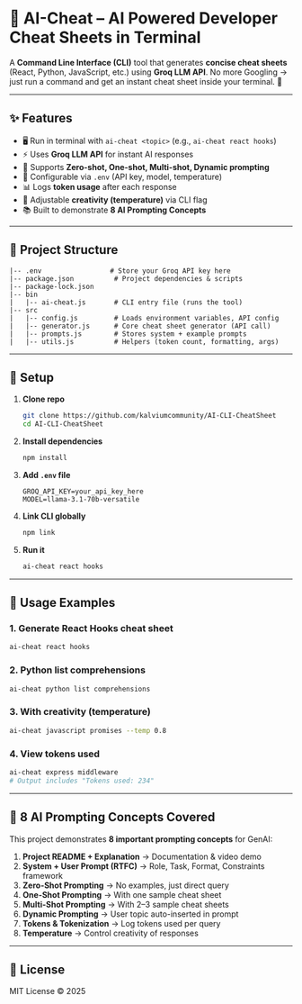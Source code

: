 # 📘 AI-Cheat – AI Powered Developer Cheat Sheets in Terminal

A **Command Line Interface (CLI)** tool that generates **concise cheat sheets** (React, Python, JavaScript, etc.) using **Groq LLM API**.
No more Googling → just run a command and get an instant cheat sheet inside your terminal. 🚀

---

## ✨ Features

* 🖥️ Run in terminal with `ai-cheat <topic>` (e.g., `ai-cheat react hooks`)
* ⚡ Uses **Groq LLM API** for instant AI responses
* 🎯 Supports **Zero-shot, One-shot, Multi-shot, Dynamic prompting**
* 🔑 Configurable via `.env` (API key, model, temperature)
* 📊 Logs **token usage** after each response
* 🎨 Adjustable **creativity (temperature)** via CLI flag
* 📚 Built to demonstrate **8 AI Prompting Concepts**

---

## 📂 Project Structure

```
|-- .env                 # Store your Groq API key here
|-- package.json          # Project dependencies & scripts
|-- package-lock.json
|-- bin
|   |-- ai-cheat.js       # CLI entry file (runs the tool)
|-- src
|   |-- config.js         # Loads environment variables, API config
|   |-- generator.js      # Core cheat sheet generator (API call)
|   |-- prompts.js        # Stores system + example prompts
|   |-- utils.js          # Helpers (token count, formatting, args)
```

---

## 🔑 Setup

1. **Clone repo**

   ```bash
   git clone https://github.com/kalviumcommunity/AI-CLI-CheatSheet
   cd AI-CLI-CheatSheet
   ```

2. **Install dependencies**

   ```bash
   npm install
   ```

3. **Add `.env` file**

   ```
   GROQ_API_KEY=your_api_key_here
   MODEL=llama-3.1-70b-versatile
   ```

4. **Link CLI globally**

   ```bash
   npm link
   ```

5. **Run it**

   ```bash
   ai-cheat react hooks
   ```

---

## 🧪 Usage Examples

### 1. Generate React Hooks cheat sheet

```bash
ai-cheat react hooks
```

### 2. Python list comprehensions

```bash
ai-cheat python list comprehensions
```

### 3. With creativity (temperature)

```bash
ai-cheat javascript promises --temp 0.8
```

### 4. View tokens used

```bash
ai-cheat express middleware
# Output includes "Tokens used: 234"
```

---

## 🧠 8 AI Prompting Concepts Covered

This project demonstrates **8 important prompting concepts** for GenAI:

1. **Project README + Explanation** → Documentation & video demo
2. **System + User Prompt (RTFC)** → Role, Task, Format, Constraints framework
3. **Zero-Shot Prompting** → No examples, just direct query
4. **One-Shot Prompting** → With one sample cheat sheet
5. **Multi-Shot Prompting** → With 2–3 sample cheat sheets
6. **Dynamic Prompting** → User topic auto-inserted in prompt
7. **Tokens & Tokenization** → Log tokens used per query
8. **Temperature** → Control creativity of responses

---

## 📜 License

MIT License © 2025 